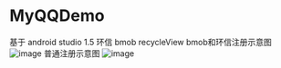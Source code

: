 # MyQQDemo
基于 android studio 1.5 环信 bmob recycleView
bmob和环信注册示意图
![image](https://github.com/xqgdmg/MyQQDemo/img/a.png)
普通注册示意图
![image](https://github.com/xqgdmg/MyQQDemo/img/b.png)
